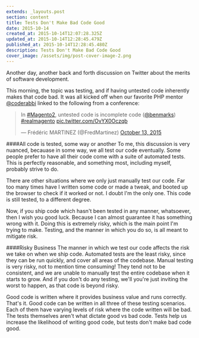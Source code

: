 ```yaml
---
extends: _layouts.post
section: content
title: Tests Don't Make Bad Code Good
date: 2015-10-14
created_at: 2015-10-14T12:07:28.325Z
updated_at: 2015-10-14T12:28:45.479Z
published_at: 2015-10-14T12:28:45.480Z
description: Tests Don't Make Bad Code Good
cover_image: /assets/img/post-cover-image-2.png
---
```


Another day, another back and forth discussion on Twitter about the merits of software development. 

This morning, the topic was testing, and if having untested code inherently makes that code bad. It was all kicked off when our favorite PHP mentor [@coderabbi](https://twitter.com/coderabbi/) linked to the following from a conference:
<blockquote class="twitter-tweet" data-partner="tweetdeck"><p lang="en" dir="ltr">In <a href="https://twitter.com/hashtag/Magento2?src=hash">#Magento2</a>, untested code is incomplete code (<a href="https://twitter.com/benmarks">@benmarks</a>) <a href="https://twitter.com/hashtag/realmagento?src=hash">#realmagento</a> <a href="https://t.co/OvYX0Oczqb">pic.twitter.com/OvYX0Oczqb</a></p>&mdash; Frédéric MARTINEZ (@FredMartinez) <a href="https://twitter.com/FredMartinez/status/653961304437338116">October 13, 2015</a></blockquote>
<script async src="//platform.twitter.com/widgets.js" charset="utf-8"></script>

####All code is tested, some way or another
To me, this discussion is very nuanced, becauase in some way, we all test our code eventually. Some people prefer to have all their code come with a suite of automated tests. This is perfectly reasonable, and something most, including myself, probably strive to do.

There are other situations where we only just manually test our code. Far too many times have I written some code or made a tweak, and booted up the browser to check if it worked or not. I doubt I'm the only one. This code is still tested, to a different degree.

Now, if you ship code which hasn't been tested in any manner, whatsoever, then I wish you good luck. Because I can almost guarantee it has something wrong with it. Doing this is extremely risky, which is the main point I'm trying to make. Testing, and the manner in which you do so, is all meant to mitigate risk.

####Risky Business
The manner in which we test our code affects the risk we take on when we ship code. Automated tests are the least risky, since they can be run quickly, and cover all areas of the codebase. Manual testing is very risky, not to mention time consuming! They tend not to be consistent, and we are unable to manually test the entire codebase when it starts to grow. And if you don't do any testing, we'll you're just inviting the worst to happen, as that code is beyond risky.

Good code is written where it provides business value and runs correctly. That's it. Good code can be written in all three of these testing scenarios. Each of them have varying levels of risk where the code written will be bad. The tests themselves aren't what dictate good vs bad code. Tests help us increase the likelihood of writing good code, but tests don't make bad code good.
